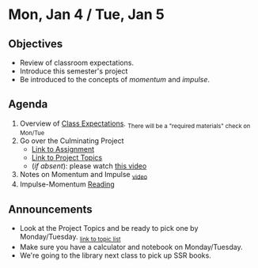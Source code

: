 Mon, Jan 4 / Tue, Jan 5
=================== 
  
Objectives  
------------  
- Review of classroom expectations.
- Introduce this semester's project
- Be introduced to the concepts of *momentum* and *impulse*.
  
Agenda    
---------    

1. Overview of [Class Expectations](https://avon.schoology.com/course/5138386979/materials/gp/5527047790). <sub> There will be a "required materials" check on Mon/Tue</sub>
2. Go over the Culminating Project
	- [Link to Assignment][pasmt]
	- [Link to Project Topics][ptop]
	- (*if absent*): please watch [this video][pvid]
3. Notes on Momentum and Impulse <sub>[video](https://avon.schoology.com/course/5138386979/materials/gp/5526987993)</sub>
4. Impulse-Momentum [Reading]()

Announcements 
 -------------  
- Look at the Project Topics and be ready to pick one by Monday/Tuesday.  <sub>[link to topic list][ptop]</sub>
- Make sure you have a calculator and notebook on Monday/Tuesday.
- We're going to the library next class to pick up SSR books.


[ptop]: https://avoncsc-my.sharepoint.com/:x:/g/personal/zjrohrbach_avon-schools_org/ERhuKfM6FuZAu7ceF1RrcTMBOxKzjRD5kdb5vncOwACRwg?e=W4jjF8
[pasmt]: https://avon.schoology.com/course/5138386979/materials/gp/5526865983
[pvid]: https://avon.schoology.com/course/5138386979/materials/gp/5526830072
<!--stackedit_data:
eyJoaXN0b3J5IjpbLTE5MTY3MzQ4OSwyMDkyMTg1ODkxLDY5NT
M3MzAyMiwxOTg0ODYxOTQ2LDE3NDY0Nzg0OTQsOTA4ODE0MjEs
LTU4MTgwOTE2NSwyMDc4MDE3MjU0LC0xMTQ5OTA0MzA4LC05NT
k3MTYzNjQsLTE3NTU5Nzk5OTEsLTE2MDczMTcxNjcsLTE4NjMx
NzI5NzksMTE3NTg2OTUyMiw1NDY1NzA5NDEsLTEzNjc1MjQ3Nj
YsMTgzNDYwODg1NywyMTQxNjc0ODIzLDc4NDAxODcyLDU3NjY5
MTA3M119
-->
